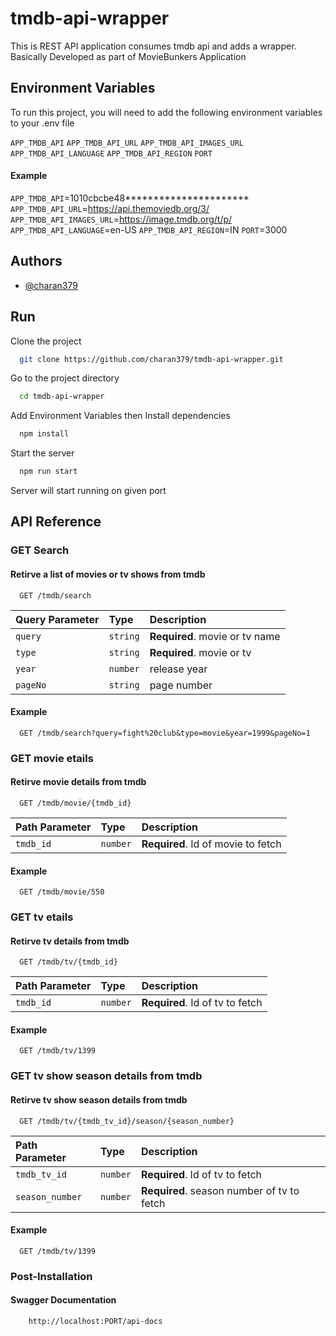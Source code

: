
# tmdb-api-wrapper

This is REST API application consumes tmdb api and adds a wrapper. Basically Developed as part of MovieBunkers Application


## Environment Variables

To run this project, you will need to add the following environment variables to your .env file

`APP_TMDB_API`
`APP_TMDB_API_URL`
`APP_TMDB_API_IMAGES_URL`
`APP_TMDB_API_LANGUAGE`
`APP_TMDB_API_REGION`
`PORT`


####  Example 
`APP_TMDB_API`=1010cbcbe48**********************
`APP_TMDB_API_URL`=https://api.themoviedb.org/3/
`APP_TMDB_API_IMAGES_URL`=https://image.tmdb.org/t/p/
`APP_TMDB_API_LANGUAGE`=en-US
`APP_TMDB_API_REGION`=IN
`PORT`=3000
## Authors

- [@charan379](https://www.github.com/charan379)


## Run

Clone the project

```bash
  git clone https://github.com/charan379/tmdb-api-wrapper.git
```

Go to the project directory

```bash
  cd tmdb-api-wrapper
```
Add Environment Variables then
Install dependencies

```bash
  npm install
```

Start the server

```bash
  npm run start
```

Server will start running on given port

## API Reference

### GET Search
#### Retirve a list of movies or tv shows from tmdb

```http
  GET /tmdb/search
```

| Query Parameter | Type     | Description                |
| :-------- | :------- | :------------------------- |
| `query` | `string` | **Required**. movie or tv name |
| `type` | `string` | **Required**. movie or tv |
| `year` | `number` | release year |
| `pageNo` | `string` | page number |

#### Example
```http
  GET /tmdb/search?query=fight%20club&type=movie&year=1999&pageNo=1
```
### GET movie etails
#### Retirve movie details from tmdb

```http
  GET /tmdb/movie/{tmdb_id}
```

| Path Parameter | Type     | Description                       |
| :-------- | :------- | :-------------------------------- |
| `tmdb_id`      | `number` | **Required**. Id of movie to fetch |

#### Example
```http
  GET /tmdb/movie/550
```

### GET tv etails
#### Retirve tv details from tmdb

```http
  GET /tmdb/tv/{tmdb_id}
```

| Path Parameter | Type     | Description                       |
| :-------- | :------- | :-------------------------------- |
| `tmdb_id`      | `number` | **Required**. Id of tv to fetch |

#### Example
```http
  GET /tmdb/tv/1399
```

### GET tv show season details from tmdb
#### Retirve tv show season details from tmdb

```http
  GET /tmdb/tv/{tmdb_tv_id}/season/{season_number}
```

| Path Parameter | Type     | Description                       |
| :-------- | :------- | :-------------------------------- |
| `tmdb_tv_id`      | `number` | **Required**. Id of tv to fetch |
| `season_number`      | `number` | **Required**. season number of tv to fetch |

#### Example
```http
  GET /tmdb/tv/1399
```



### Post-Installation
#### Swagger Documentation
```http
    http://localhost:PORT/api-docs
````
